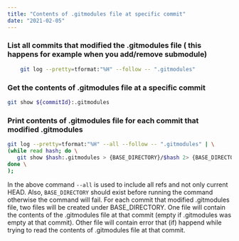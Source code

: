 ```yaml
---
title: "Contents of .gitmodules file at specific commit"
date: "2021-02-05"
---
```


### List all commits that modified the .gitmodules file ( this happens for example when you add/remove submodule)
```bash
    git log --pretty=tformat:"%H" --follow -- ".gitmodules"
```

### Get the contents of .gitmodules file at a specific commit
```bash
git show ${commitId}:.gitmodules
```

### Print contents of .gitmodules file for each commit that modified .gitmodules
```bash
git log --pretty=tformat:"%H" --all --follow -- ".gitmodules" | \
(while read hash; do \
   git show $hash:.gitmodules > {BASE_DIRECTORY}/$hash 2> {BASE_DIRECTORY}/$hash.error; \
done \
);
```

In the above command `--all` is used to include all refs and not only current HEAD. Also, `BASE_DIRECTORY` should exist before running the command
otherwise the command will fail. For each commit that modified .gitmodules file, two files will be created under BASE_DIRECTORY. One file will contain
the contents of the .gitmodules file at that commit (empty if .gitmodules was empty at that commit). Other file will contain error that (if) happend while
trying to read the contents of .gitmodules file at that commit.
